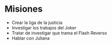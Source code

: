 # Misiones

* Crear la liga de la justicia
* Investigar los trabajos del Joker
* Tratar de investigar que trama el Flash Reverso
* Hablar con Juliana
